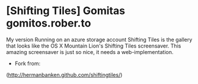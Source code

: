 [Shifting Tiles] Gomitas gomitos.rober.to
=============
My version
Running on an azure storage account
Shifting Tiles is the gallery that looks like the OS X Mountain Lion's Shifting Tiles screensaver. This amazing screensaver is just so nice, it needs a web-implementation.

* Fork from:

(http://hermanbanken.github.com/shiftingtiles/)
